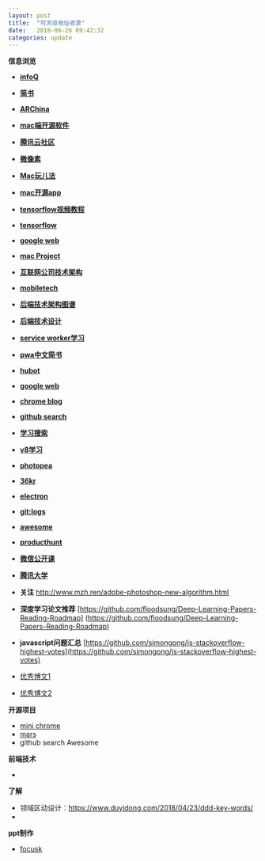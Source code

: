 ```yaml
---
layout: post
title:  "可浏览地址收录"
date:   2018-06-26 09:42:32
categories: update
---
```


**信息浏览**

* [**infoQ**](http://www.infoq.com/cn/)
* [**简书**](https://www.jianshu.com/)
* [**ARChina**](http://www.arinchina.com/)
* [**mac端开源软件**](http://opensourcemac.org/)
* [**腾讯云社区**](https://cloud.tencent.com/developer)
* [**微像素**](http://www.zealfilter.com/portal.php)
* [**Mac玩儿法**](https://www.waerfa.com/)
* [**mac开源app**](https://github.com/serhii-londar/open-source-mac-os-apps)
* [**tensorflow视频教程**](https://morvanzhou.github.io/tutorials/machine-learning/tensorflow/)
* [**tensorflow**](https://www.tensorflow.org/get_started/?hl=zh-cn)
* [**google web**](https://developers.google.com/web/?hl=zh-cn)
* [**mac Project**](https://github.com/serhii-londar/open-source-mac-os-apps)
* [**互联网公司技术架构**](https://github.com/davideuler/architecture.of.internet-product)
* [**mobiletech**](https://github.com/jtyjty99999/mobileTech)
* [**后端技术架构图谱**](https://github.com/xingshaocheng/architect-awesome)
* [**后端技术设计**](https://github.com/donnemartin/system-design-primer)
* [**service worker学习**](https://github.com/mozilla/serviceworker-cookbook)
* [**pwa中文简书**](https://github.com/SangKa/PWA-Book-CN)
* [**hubot**](https://github.com/hubotio/hubot)
* [**google web**](https://developers.google.com/web/?hl=zh-cn)
* [**chrome blog**](https://blog.chromium.org/)
* [**github search**](https://www.gitlogs.com/)
* [**学习搜索**](https://learn-anything.xyz/)
* [**v8学习**](https://github.com/stevemao/awesome-v8)
* [**photopea**](https://www.photopea.com/)
* [**36kr**](https://36kr.com/)
* [**electron**](http://electronjs.org/apps)
* [**git:logs**](https://www.gitlogs.com/)
* [**awesome**](https://github-serendipity.github.io/repo/sindresorhus___awesome-nodejs)
* [**producthunt**](https://www.producthunt.com/)
* [**微信公开课**](https://daxue.qq.com/wechat/wechat_list/cat_id/204)
* [**腾讯大学**](https://daxue.qq.com/)

* **关注** http://www.mzh.ren/adobe-photoshop-new-algorithm.html

* **深度学习论文推荐**
	[https://github.com/floodsung/Deep-Learning-Papers-Reading-Roadmap]	(https://github.com/floodsung/Deep-Learning-Papers-Reading-Roadmap)


* **javascript问题汇总**
[https://github.com/simongong/js-stackoverflow-highest-votes](https://github.com/simongong/js-stackoverflow-highest-votes)


* [优秀博文1](https://blog.ibireme.com/)
* [优秀博文2](https://github.com/muwenzi/Program-Blog)

**开源项目**

* [mini chrome](https://chromium.googlesource.com/chromium/mini_chromium/)
* [mars](https://github.com/Tencent/mars)
* github search Awesome

**前端技术**

* 

**了解**

* 领域区动设计：https://www.duyidong.com/2018/04/23/ddd-key-words/
* 

**ppt制作**

* [focusk](focusky.com.cn)
